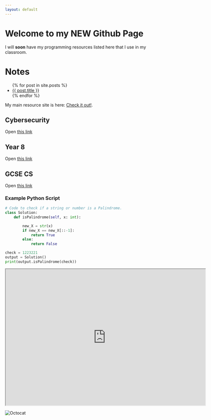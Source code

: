 ```yaml
---
layout: default
---
```


# Welcome to my NEW Github Page

I will **soon** have my programming resources listed here that I use in my classroom.

# Notes

<ul>
  {% for post in site.posts %}
    <li>
      <a href="{{ post.url }}">{{ post.title }}</a>
    </li>
  {% endfor %}
</ul>

My main resource site is here: [Check it out!](https://mrteasdale.com).

## Cybersecurity

Open [this link](./cyber-security.md)

## Year 8

Open [this link](./year8.md)

## GCSE CS

Open [this link](./gcse-cs.md)

### Example Python Script

```python
# Code to check if a string or number is a Palindrome.
class Solution:
    def isPalindrome(self, x: int):

        new_X = str(x)
        if new_X == new_X[::-1]:
            return True
        else:
            return False

check = 1223221
output = Solution()
print(output.isPalindrome(check))
```

<iframe height = "450" width = "660" src="https://editor.p5js.org/mrteasdale-cs/full/e9IQnrqdU"></iframe>

![Octocat](https://github.githubassets.com/images/icons/emoji/octocat.png)
